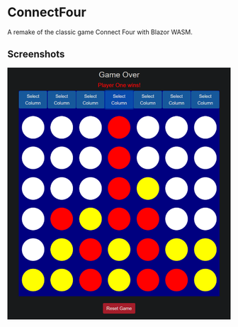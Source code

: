 # ConnectFour
A remake of the classic game Connect Four with Blazor WASM.

## Screenshots

![image](/Documentation/Images/game-over.png)
